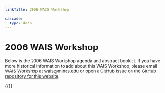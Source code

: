 ```yaml
---
linkTitle: 2006 WAIS Workshop

cascade:
  type: docs
---
```

# 2006 WAIS Workshop

Below is the 2006 WAIS Workshop agenda and abstract booklet. If you have more historical information to add about this WAIS Workshop, please email WAIS Workshop at [wais@mines.edu](mailto:wais@mines.edu) or open a GitHub Issue on the [GitHub repository for this website](https://github.com/waisworkshop/waisworkshop.github.io). 

<div class="hx:mt-6">
{{<pdf "/agendas/wais2006booklet.pdf">}}
</div>


